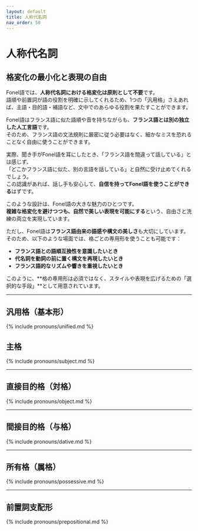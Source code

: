 ```yaml
---
layout: default
title: 人称代名詞
nav_order: 50
---
```


# 人称代名詞

## 格変化の最小化と表現の自由

Fonel語では、**人称代名詞における格変化は原則として不要**です。  
語順や前置詞が語の役割を明確に示してくれるため、1つの「汎用格」さえあれば、主語・目的語・補語など、文中でのあらゆる役割を果たすことができます。

Fonel語はフランス語に似た語順や音を持ちながらも、**フランス語とは別の独立した人工言語**です。  
そのため、フランス語の文法規則に厳密に従う必要はなく、細かなミスを恐れることなく自由に使うことができます。

実際、聞き手がFonel語を耳にしたとき、「フランス語を間違って話している」とは感じず、  
「どこかフランス語に似た、別の言語を話している」と自然に受け止めてくれるでしょう。  
この認識があれば、話し手も安心して、**自信を持ってFonel語を使うことができる**はずです。

このような設計は、Fonel語の大きな魅力のひとつです。  
**複雑な格変化を避けつつも、自然で美しい表現を可能にする**という、自由さと洗練の両立を実現しています。

ただし、Fonel語は**フランス語由来の語感や構文の美しさ**も大切にしています。  
そのため、以下のような場面では、格ごとの専用形を使うことも可能です：

- **フランス語との語順互換性を意識したいとき**  
- **代名詞を動詞の前に置く構文を再現したいとき**  
- **フランス語的なリズムや響きを重視したいとき**

このように、**格の専用形は必須ではなく、スタイルや表現を広げるための「選択的な手段」**として用意されています。

---

## 汎用格（基本形）

{% include pronouns/unified.md %}

## 主格

{% include pronouns/subject.md %}

---

## 直接目的格（対格）

{% include pronouns/object.md %}

---

## 間接目的格（与格）

{% include pronouns/dative.md %}

---

## 所有格（属格）

{% include pronouns/possessive.md %}

---

## 前置詞支配形

{% include pronouns/prepositional.md %}
